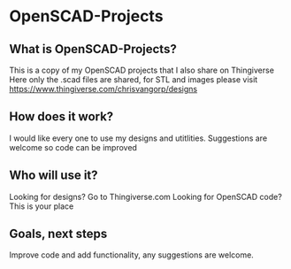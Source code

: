 # OpenSCAD-Projects

## What is OpenSCAD-Projects?
This is a copy of my OpenSCAD projects that I also share on Thingiverse
Here only the .scad files are shared, for STL and images please visit https://www.thingiverse.com/chrisvangorp/designs

## How does it work?
I would like every one to use my designs and utitlities.
Suggestions are welcome so code can be improved

## Who will use it?
Looking for designs? Go to Thingiverse.com 
Looking for OpenSCAD code? This is your place

## Goals, next steps
Improve code and add functionality, any suggestions are welcome.
